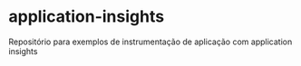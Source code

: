 # application-insights
Repositório para exemplos de instrumentação de aplicação com application insights
